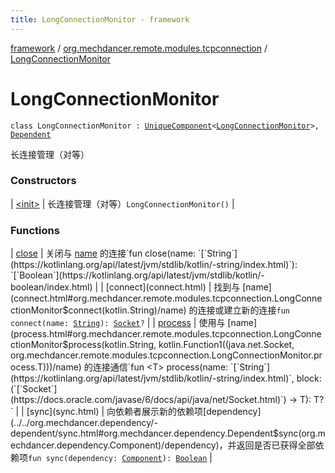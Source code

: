 ```yaml
---
title: LongConnectionMonitor - framework
---
```


[framework](../../index.html) / [org.mechdancer.remote.modules.tcpconnection](../index.html) / [LongConnectionMonitor](./index.html)

# LongConnectionMonitor

`class LongConnectionMonitor : `[`UniqueComponent`](../../org.mechdancer.dependency/-unique-component/index.html)`<`[`LongConnectionMonitor`](./index.html)`>, `[`Dependent`](../../org.mechdancer.dependency/-dependent/index.html)

长连接管理（对等）

### Constructors

| [&lt;init&gt;](-init-.html) | 长连接管理（对等）`LongConnectionMonitor()` |

### Functions

| [close](close.html) | 关闭与 [name](close.html#org.mechdancer.remote.modules.tcpconnection.LongConnectionMonitor$close(kotlin.String)/name) 的连接`fun close(name: `[`String`](https://kotlinlang.org/api/latest/jvm/stdlib/kotlin/-string/index.html)`): `[`Boolean`](https://kotlinlang.org/api/latest/jvm/stdlib/kotlin/-boolean/index.html) |
| [connect](connect.html) | 找到与 [name](connect.html#org.mechdancer.remote.modules.tcpconnection.LongConnectionMonitor$connect(kotlin.String)/name) 的连接或建立新的连接`fun connect(name: `[`String`](https://kotlinlang.org/api/latest/jvm/stdlib/kotlin/-string/index.html)`): `[`Socket`](https://docs.oracle.com/javase/6/docs/api/java/net/Socket.html)`?` |
| [process](process.html) | 使用与 [name](process.html#org.mechdancer.remote.modules.tcpconnection.LongConnectionMonitor$process(kotlin.String, kotlin.Function1((java.net.Socket, org.mechdancer.remote.modules.tcpconnection.LongConnectionMonitor.process.T)))/name) 的连接通信`fun <T> process(name: `[`String`](https://kotlinlang.org/api/latest/jvm/stdlib/kotlin/-string/index.html)`, block: (`[`Socket`](https://docs.oracle.com/javase/6/docs/api/java/net/Socket.html)`) -> T): T?` |
| [sync](sync.html) | 向依赖者展示新的依赖项[dependency](../../org.mechdancer.dependency/-dependent/sync.html#org.mechdancer.dependency.Dependent$sync(org.mechdancer.dependency.Component)/dependency)，并返回是否已获得全部依赖项`fun sync(dependency: `[`Component`](../../org.mechdancer.dependency/-component/index.html)`): `[`Boolean`](https://kotlinlang.org/api/latest/jvm/stdlib/kotlin/-boolean/index.html) |

